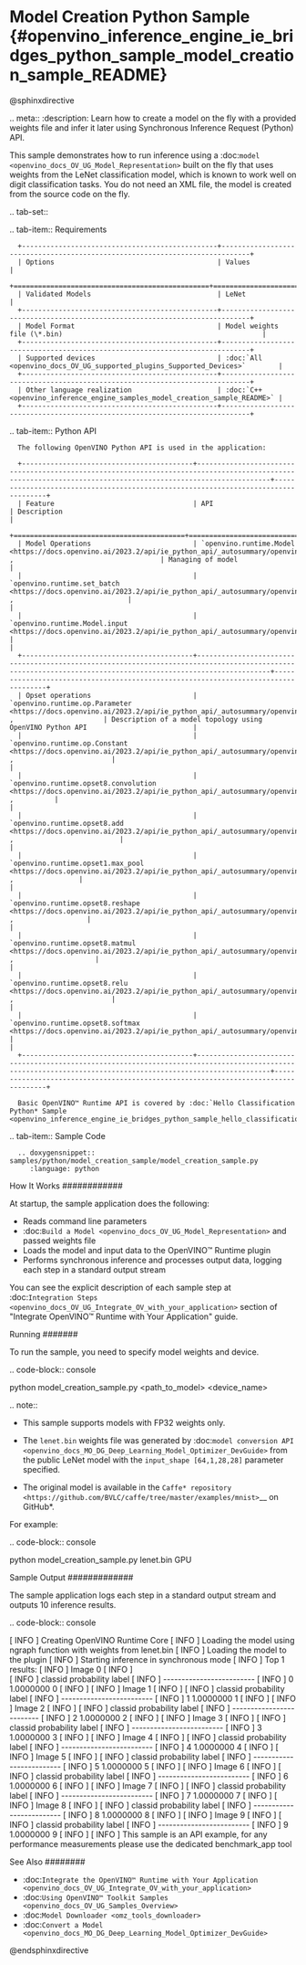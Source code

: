 # Model Creation Python Sample {#openvino_inference_engine_ie_bridges_python_sample_model_creation_sample_README}

@sphinxdirective

.. meta::
   :description: Learn how to create a model on the fly with a 
                 provided weights file and infer it later using Synchronous 
                 Inference Request (Python) API.


This sample demonstrates how to run inference using a :doc:`model <openvino_docs_OV_UG_Model_Representation>` built on the fly that uses weights from the LeNet classification model, which is known to work well on digit classification tasks. You do not need an XML file, the model is created from the source code on the fly.

.. tab-set::

   .. tab-item:: Requirements 

      +------------------------------------------------+-----------------------------------------------------------------------------+
      | Options                                        | Values                                                                      |
      +================================================+=============================================================================+
      | Validated Models                               | LeNet                                                                       |
      +------------------------------------------------+-----------------------------------------------------------------------------+
      | Model Format                                   | Model weights file (\*.bin)                                                 |
      +------------------------------------------------+-----------------------------------------------------------------------------+
      | Supported devices                              | :doc:`All <openvino_docs_OV_UG_supported_plugins_Supported_Devices>`        |
      +------------------------------------------------+-----------------------------------------------------------------------------+
      | Other language realization                     | :doc:`C++ <openvino_inference_engine_samples_model_creation_sample_README>` |
      +------------------------------------------------+-----------------------------------------------------------------------------+

   .. tab-item:: Python API 

      The following OpenVINO Python API is used in the application:

      +------------------------------------------+--------------------------------------------------------------------------------------------------------------------------------------------------------------+------------------------------------------------------------------------------------+
      | Feature                                  | API                                                                                                                                                          | Description                                                                        |
      +==========================================+==============================================================================================================================================================+====================================================================================+
      | Model Operations                         | `openvino.runtime.Model <https://docs.openvino.ai/2023.2/api/ie_python_api/_autosummary/openvino.runtime.Model.html>`__ ,                                    | Managing of model                                                                  |
      |                                          | `openvino.runtime.set_batch <https://docs.openvino.ai/2023.2/api/ie_python_api/_autosummary/openvino.runtime.set_batch.html>`__ ,                            |                                                                                    |
      |                                          | `openvino.runtime.Model.input <https://docs.openvino.ai/2023.2/api/ie_python_api/_autosummary/openvino.runtime.Model.html#openvino.runtime.Model.input>`__   |                                                                                    |
      +------------------------------------------+--------------------------------------------------------------------------------------------------------------------------------------------------------------+------------------------------------------------------------------------------------+
      | Opset operations                         | `openvino.runtime.op.Parameter <https://docs.openvino.ai/2023.2/api/ie_python_api/_autosummary/openvino.runtime.op.Parameter.html>`__ ,                      | Description of a model topology using OpenVINO Python API                          |
      |                                          | `openvino.runtime.op.Constant <https://docs.openvino.ai/2023.2/api/ie_python_api/_autosummary/openvino.runtime.op.Constant.html>`__ ,                        |                                                                                    |
      |                                          | `openvino.runtime.opset8.convolution <https://docs.openvino.ai/2023.2/api/ie_python_api/_autosummary/openvino.runtime.opset8.convolution.html>`__ ,          |                                                                                    |
      |                                          | `openvino.runtime.opset8.add <https://docs.openvino.ai/2023.2/api/ie_python_api/_autosummary/openvino.runtime.opset8.add.html>`__ ,                          |                                                                                    |
      |                                          | `openvino.runtime.opset1.max_pool <https://docs.openvino.ai/2023.2/api/ie_python_api/_autosummary/openvino.runtime.opset1.max_pool.html>`__ ,                |                                                                                    |
      |                                          | `openvino.runtime.opset8.reshape <https://docs.openvino.ai/2023.2/api/ie_python_api/_autosummary/openvino.runtime.opset8.reshape.html>`__ ,                  |                                                                                    |
      |                                          | `openvino.runtime.opset8.matmul <https://docs.openvino.ai/2023.2/api/ie_python_api/_autosummary/openvino.runtime.opset8.matmul.html>`__ ,                    |                                                                                    |
      |                                          | `openvino.runtime.opset8.relu <https://docs.openvino.ai/2023.2/api/ie_python_api/_autosummary/openvino.runtime.opset8.relu.html>`__ ,                        |                                                                                    |
      |                                          | `openvino.runtime.opset8.softmax <https://docs.openvino.ai/2023.2/api/ie_python_api/_autosummary/openvino.runtime.opset8.softmax.html>`__                    |                                                                                    |
      +------------------------------------------+--------------------------------------------------------------------------------------------------------------------------------------------------------------+------------------------------------------------------------------------------------+

      Basic OpenVINO™ Runtime API is covered by :doc:`Hello Classification Python* Sample <openvino_inference_engine_ie_bridges_python_sample_hello_classification_README>`.

   .. tab-item:: Sample Code

      .. doxygensnippet:: samples/python/model_creation_sample/model_creation_sample.py  
         :language: python

How It Works
############

At startup, the sample application does the following:

- Reads command line parameters
- :doc:`Build a Model <openvino_docs_OV_UG_Model_Representation>` and passed weights file
- Loads the model and input data to the OpenVINO™ Runtime plugin
- Performs synchronous inference and processes output data, logging each step in a standard output stream

You can see the explicit description of each sample step at :doc:`Integration Steps <openvino_docs_OV_UG_Integrate_OV_with_your_application>` section of "Integrate OpenVINO™ Runtime with Your Application" guide.

Running
#######

To run the sample, you need to specify model weights and device.

.. code-block:: console
   
   python model_creation_sample.py <path_to_model> <device_name>

.. note::
   
   - This sample supports models with FP32 weights only.
   
   - The ``lenet.bin`` weights file was generated by :doc:`model conversion API <openvino_docs_MO_DG_Deep_Learning_Model_Optimizer_DevGuide>` from the public LeNet model with the ``input_shape [64,1,28,28]`` parameter specified.  
   
   - The original model is available in the `Caffe* repository <https://github.com/BVLC/caffe/tree/master/examples/mnist>`__ on GitHub\*.

For example:

.. code-block:: console
   
   python model_creation_sample.py lenet.bin GPU

Sample Output
#############

The sample application logs each step in a standard output stream and outputs 10 inference results.

.. code-block:: console
   
   [ INFO ] Creating OpenVINO Runtime Core
   [ INFO ] Loading the model using ngraph function with weights from lenet.bin
   [ INFO ] Loading the model to the plugin
   [ INFO ] Starting inference in synchronous mode
   [ INFO ] Top 1 results: 
   [ INFO ] Image 0
   [ INFO ]        
   [ INFO ] classid probability label
   [ INFO ] -------------------------
   [ INFO ] 0       1.0000000   0
   [ INFO ]
   [ INFO ] Image 1
   [ INFO ]
   [ INFO ] classid probability label
   [ INFO ] -------------------------
   [ INFO ] 1       1.0000000   1
   [ INFO ]
   [ INFO ] Image 2
   [ INFO ] 
   [ INFO ] classid probability label
   [ INFO ] -------------------------
   [ INFO ] 2       1.0000000   2
   [ INFO ]
   [ INFO ] Image 3
   [ INFO ]
   [ INFO ] classid probability label
   [ INFO ] -------------------------
   [ INFO ] 3       1.0000000   3
   [ INFO ]
   [ INFO ] Image 4
   [ INFO ]
   [ INFO ] classid probability label
   [ INFO ] -------------------------
   [ INFO ] 4       1.0000000   4
   [ INFO ]
   [ INFO ] Image 5
   [ INFO ]
   [ INFO ] classid probability label
   [ INFO ] -------------------------
   [ INFO ] 5       1.0000000   5
   [ INFO ]
   [ INFO ] Image 6
   [ INFO ]
   [ INFO ] classid probability label
   [ INFO ] -------------------------
   [ INFO ] 6       1.0000000   6
   [ INFO ]
   [ INFO ] Image 7
   [ INFO ]
   [ INFO ] classid probability label
   [ INFO ] -------------------------
   [ INFO ] 7       1.0000000   7
   [ INFO ]
   [ INFO ] Image 8
   [ INFO ]
   [ INFO ] classid probability label
   [ INFO ] -------------------------
   [ INFO ] 8       1.0000000   8
   [ INFO ]
   [ INFO ] Image 9
   [ INFO ]
   [ INFO ] classid probability label
   [ INFO ] -------------------------
   [ INFO ] 9       1.0000000   9
   [ INFO ]
   [ INFO ] This sample is an API example, for any performance measurements please use the dedicated benchmark_app tool

See Also
########

- :doc:`Integrate the OpenVINO™ Runtime with Your Application <openvino_docs_OV_UG_Integrate_OV_with_your_application>`
- :doc:`Using OpenVINO™ Toolkit Samples <openvino_docs_OV_UG_Samples_Overview>`
- :doc:`Model Downloader <omz_tools_downloader>`
- :doc:`Convert a Model <openvino_docs_MO_DG_Deep_Learning_Model_Optimizer_DevGuide>`

@endsphinxdirective


